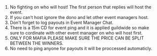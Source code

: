 1. No fighting on who will host! The first person that replies will host the event.
2. If you can't host ignore the dono and let other event managers host. 
3. Don't forget to log payouts in Event Manager Chat.
4. There is a 15m CD for event ping and it is applied guildwide so make sure to cordinate with other event manager on who will host first.
5. ONLY FOR MAFIA PLEASE MAKE SURE THE PRICE CAN BE SPLIT BETWEEN THE WINNERS.
6. No need to ping anyone for payouts it will be proccessed automaticly.
